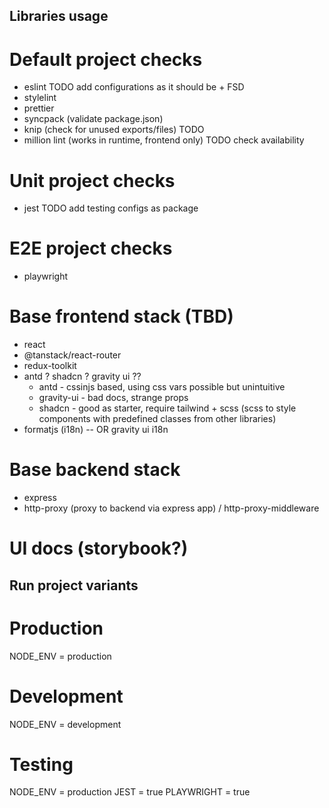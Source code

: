 ## Libraries usage
# Default project checks
- eslint TODO add configurations as it should be + FSD
- stylelint
- prettier
- syncpack (validate package.json)
- knip (check for unused exports/files) TODO
- million lint (works in runtime, frontend only) TODO check availability

# Unit project checks
- jest TODO add testing configs as package

# E2E project checks
- playwright

# Base frontend stack (TBD)
- react
- @tanstack/react-router
- redux-toolkit
- antd ? shadcn ? gravity ui ??
  - antd - cssinjs based, using css vars possible but unintuitive
  - gravity-ui - bad docs, strange props
  - shadcn - good as starter, require tailwind + scss (scss to style components with predefined classes from other libraries)
- formatjs (i18n) -- OR gravity ui i18n

# Base backend stack
- express
- http-proxy (proxy to backend via express app) / http-proxy-middleware

# UI docs (storybook?)

## Run project variants

# Production
NODE_ENV = production

# Development
NODE_ENV = development

# Testing
NODE_ENV = production
JEST = true
PLAYWRIGHT = true